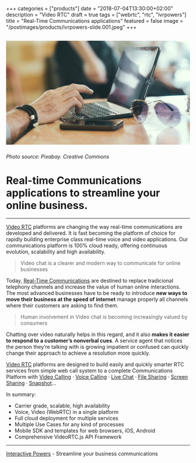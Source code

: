 +++
categories = ["products"]
date = "2018-07-04T13:30:00+02:00"
description = "Video RTC"
draft = true
tags = ["webrtc", "rtc", "ivrpowers"]
title = "Real-Time Communications applications"
featured = false
image = "/postimages/products/ivrpowers-slide.001.jpeg"
+++

![man laptop iphone](/postimages/products/ivrpowers-slide.001.jpeg)
-------
###### Photo source: Pixabay. Creative Commons

# Real-time Communications applications to streamline your online business.
---

[Video RTC](http://www.ivrpowers.com/videortc/) platforms are changing the way real-time communications are developed and delivered. It is fast becoming the platform of choice for rapidly building enterprise class real-time voice and video applications. Our communications platform is 100% cloud ready, offering continuous evolution, scalability and high availability.

> Video chat is a clearer and modern way to communicate for online businesses

Today, [Real-Time Communications](http://blog.ivrpowers.com/post/technologies/what-is-rtc/) are destined to replace tradicional telephony channels and increase the value of human online interactions. The most advanced businesses have to be ready to introduce **new ways to move their business at the speed of internet** manage properly all channels where their customers are asking to find them.

> Human involvement in Video chat is becoming increasingly valued by consumers

Chatting over video naturally helps in this regard, and it also **makes it easier to respond to a customer’s nonverbal cues**. A service agent that notices the person they’re talking with is growing impatient or confused can quickly change their approach to achieve a resolution more quickly.

[Video RTC](http://www.ivrpowers.com/videortc/) platforms are designed to build easily and quickly smarter RTC services from simple web call system to a complete Communications Platform with [Video Calling](http://blog.ivrpowers.com/post/products/video-rtc-video-calling/) · [Voice Calling](http://blog.ivrpowers.com/post/products/video-rtc-voice-calling/) · [Live Chat](http://blog.ivrpowers.com/post/products/video-rtc-live-chat/) · [File Sharing](http://blog.ivrpowers.com/post/products/video-rtc-file-sharing/) · [Screen Sharing](http://blog.ivrpowers.com/post/products/video-rtc-screen-sharing/) · [Snapshot](http://blog.ivrpowers.com/post/products/video-rtc-snapshot/)…

In summary:

* Carrier grade, scalable, high availability
* Voice, Video (WebRTC) in a single platform
* Full cloud deployment for multiple services
* Multiple Use Cases for any kind of processes
* Mobile SDK and templates for web browsers, iOS, Android
* Comprehensive VideoRTC.js API Framework

---
[Interactive Powers](http://www.ivrpowers.com/) - Streamline your business communications
